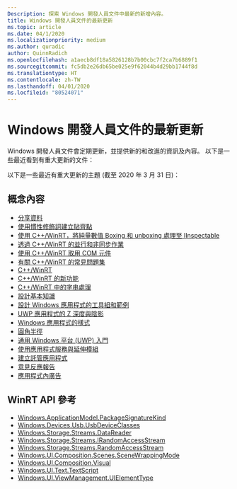 ```yaml
---
Description: 探索 Windows 開發人員文件中最新的新增內容。
title: Windows 開發人員文件的最新更新
ms.topic: article
ms.date: 04/1/2020
ms.localizationpriority: medium
ms.author: quradic
author: QuinnRadich
ms.openlocfilehash: a1aecb8df18a5826128b7b00cbc7f2ca7b6889f1
ms.sourcegitcommit: fc5db2e26db65be025e9f62044b4d29bb1744f8d
ms.translationtype: HT
ms.contentlocale: zh-TW
ms.lasthandoff: 04/01/2020
ms.locfileid: "80524071"
---
```

# <a name="latest-updates-to-the-windows-developer-docs"></a>Windows 開發人員文件的最新更新

Windows 開發人員文件會定期更新，並提供新的和改進的資訊及內容。 以下是一些最近看到有重大更新的文件：

以下是一些最近有重大更新的主題 (截至 2020 年 3 月 31 日)：

## <a name="conceptual-content"></a>概念內容

<ul>
<li><a href="https://docs.microsoft.com/windows/uwp/app-to-app/share-data">分享資料</a></li>
<li><a href="https://docs.microsoft.com/windows/uwp/composition/inertia-modifiers">使用慣性修飾詞建立貼齊點</a></li>
<li><a href="https://docs.microsoft.com/windows/uwp/cpp-and-winrt-apis/boxing">使用 C++/WinRT，將純量數值 Boxing 和 unboxing 處理至 IInspectable</a></li>
<li><a href="https://docs.microsoft.com/windows/uwp/cpp-and-winrt-apis/concurrency">透過 C++/WinRT 的並行和非同步作業</a></li>
<li><a href="https://docs.microsoft.com/windows/uwp/cpp-and-winrt-apis/consume-com">使用 C++/WinRT 取用 COM 元件</a></li>
<li><a href="https://docs.microsoft.com/windows/uwp/cpp-and-winrt-apis/faq">有關 C++/WinRT 的常見問題集</a></li>
<li><a href="https://docs.microsoft.com/windows/uwp/cpp-and-winrt-apis/index">C++/WinRT</a></li>
<li><a href="https://docs.microsoft.com/windows/uwp/cpp-and-winrt-apis/news">C++/WinRT 的新功能</a></li>
<li><a href="https://docs.microsoft.com/windows/uwp/cpp-and-winrt-apis/strings">C++/WinRT 中的字串處理</a></li>
<li><a href="https://docs.microsoft.com/windows/uwp/design/basics/index">設計基本知識</a></li>
<li><a href="https://docs.microsoft.com/windows/uwp/design/downloads/index">設計 Windows 應用程式的工具組和範例</a></li>
<li><a href="https://docs.microsoft.com/windows/uwp/design/layout/depth-shadow">UWP 應用程式的 Z 深度與陰影</a></li>
<li><a href="https://docs.microsoft.com/windows/uwp/design/style/index">Windows 應用程式的樣式</a></li>
<li><a href="https://docs.microsoft.com/windows/uwp/design/style/rounded-corner">圓角半徑</a></li>
<li><a href="https://docs.microsoft.com/windows/uwp/get-started/index">通用 Windows 平台 (UWP) 入門</a></li>
<li><a href="https://docs.microsoft.com/windows/uwp/launch-resume/app-services">使用應用程式服務與延伸模組</a></li>
<li><a href="https://docs.microsoft.com/windows/uwp/launch-resume/hosted-apps">建立託管應用程式</a></li>
<li><a href="https://docs.microsoft.com/windows/uwp/publish/feedback-report">意見反應報告</a></li>
<li><a href="https://docs.microsoft.com/windows/uwp/publish/in-app-ads">應用程式內廣告</a></li>
</ul>

## <a name="winrt-api-reference"></a>WinRT API 參考

<ul>
<li><a href="https://docs.microsoft.com/uwp/api/windows.applicationmodel.packagesignaturekind">Windows.ApplicationModel.PackageSignatureKind</a></li>
<li><a href="https://docs.microsoft.com/uwp/api/windows.devices.usb.usbdeviceclasses">Windows.Devices.Usb.UsbDeviceClasses</a></li>
<li><a href="https://docs.microsoft.com/uwp/api/windows.storage.streams.datareader">Windows.Storage.Streams.DataReader</a></li>
<li><a href="https://docs.microsoft.com/uwp/api/windows.storage.streams.irandomaccessstream">Windows.Storage.Streams.IRandomAccessStream</a></li>
<li><a href="https://docs.microsoft.com/uwp/api/windows.storage.streams.randomaccessstream">Windows.Storage.Streams.RandomAccessStream</a></li>
<li><a href="https://docs.microsoft.com/uwp/api/windows.ui.composition.scenes.scenewrappingmode">Windows.UI.Composition.Scenes.SceneWrappingMode</a></li>
<li><a href="https://docs.microsoft.com/uwp/api/windows.ui.composition.visual">Windows.UI.Composition.Visual</a></li>
<li><a href="https://docs.microsoft.com/uwp/api/windows.ui.text.textscript">Windows.UI.Text.TextScript</a></li>
<li><a href="https://docs.microsoft.com/uwp/api/windows.ui.viewmanagement.uielementtype">Windows.UI.ViewManagement.UIElementType</a></li>
</ul>
